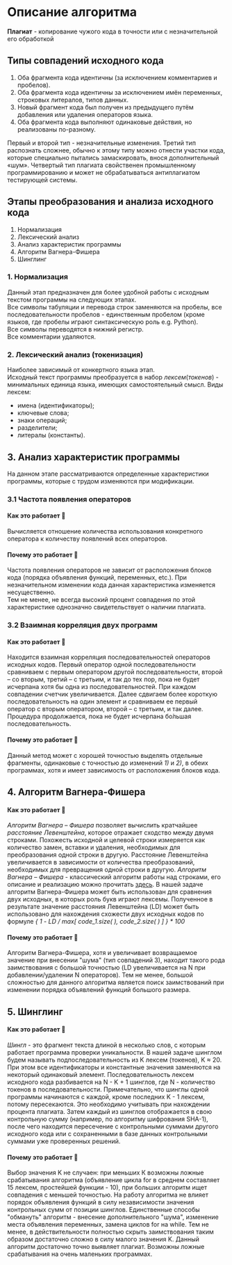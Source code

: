 
# Описание алгоритма  
**Плагиат** - копирование чужого кода в точности или с незначительной его обработкой  
##  Типы совпадений исходного кода  
1. Оба фрагмента кода идентичны (за исключением комментариев и пробелов).  
2. Оба фрагмента кода идентичны за исключением имён переменных, строковых литералов, типов данных.  
3. Новый фрагмент кода был получен из предыдущего путём добавления или удаления операторов языка.  
4. Оба фрагмента кода выполняют одинаковые действия, но реализованы по-разному.    
	

Первый и второй тип - незначительные изменения.  Третий  тип  распознать  сложнее,  обычно  к этому  типу  можно  отнести  участки  кода,  которые  специально  пытались замаскировать,  внося  дополнительный  «шум». Четвертый тип плагиата свойственен промышленному программированию и может не обрабатываться антиплагиатом тестирующей системы.  

## Этапы преобразования и анализа исходного кода
1. Нормализация
2. Лексический анализ
3. Анализ характеристик программы
4. Алгоритм Вагнера-Фишера
5. Шинглинг
	

### 1. Нормализация

Данный этап предназначен для более удобной работы с исходным текстом программы на следующих этапах.  
Все символы табуляции и перевода строк заменяются на пробелы, все последовательности пробелов - единственным пробелом (кроме языков, где пробелы играют синтаксическую роль e.g. Python).  
Все символы переводятся в нижний регистр.  
Все комментарии удаляются.  

### 2. Лексический анализ (токенизация)  

Наиболее зависимый от конкертного языка этап.  
Исходный текст программы преобразуется в набор *лексем*(*токенов*) - минимальных единица языка, имеющих самостоятельный смысл. 
Виды лексем:
* имена (идентификаторы);
* ключевые слова;
* знаки операций;
* разделители;
* литералы (константы).

## 3. Анализ характеристик программы
На данном этапе рассматриваются определенные характеристики программы, которые с трудом изменяются при модификации.
### 3.1 Частота появления операторов
#### Как это работает :see_no_evil:  
Вычисляется отношение количества использования конкретного оператора к количеству появлений всех операторов.
#### Почему это работает :thinking:  
Частота появления операторов не зависит от расположения блоков кода (порядка объявления функций, переменных, etc.). При незначительном изменении кода данная характеристика изменяется несущественно.  
Тем не менее, не всегда высокий процент совпадения по этой характеристике однозначно свидетельствует о наличии плагиата.

### 3.2 Взаимная корреляция двух программ
#### Как это работает :see_no_evil:  
Находится взаимная корреляция последовательностей операторов исходных кодов.
Первый оператор одной последовательности сравниваем с первым оператором другой последовательности, второй – со вторым, третий – с третьим, и так до тех пор, пока не будет исчерпана хотя бы одна из последовательностей. При каждом совпадении счетчик увеличивается.
Далее сдвигаем более короткую последовательность на один элемент и сравниваем ее первый оператор с вторым оператором, второй – с третьим, и так далее.
Процедура продолжается, пока не будет исчерпана бо&#769;льшая последовательность.
#### Почему это работает :thinking:  
Данный метод может с хорошей точностью выделять отдельные фрагменты, одинаковые с точностью до изменений *1)* и *2)*, в обеих программах, хотя и имеет зависимость от расположения блоков кода.

## 4. Алгоритм Вагнера-Фишера  

#### Как это работает :see_no_evil:    
*Алгоритм Вагнера – Фишера* позволяет вычислить кратчайшее *расстояние Левенштейна*, которое отражает сходство между двумя строками. Похожесть исходной и целевой строки измеряется как количество замен, вставки и удаления, необходимых для преобразования одной строки в другую. Расстояние Левенштейна увеличивается в зависимости от количества преобразований, необходимых для превращения одной строки в другую.
*Алгоритм Вагнера – Фишера* - классический алгоритм работы над строками, его описание и реализацию можно прочитать [здесь](https://ru.wikipedia.org/wiki/Расстояние_Левенштейна#Алгоритм_Вагнера_—_Фишера).
В нашей задаче алгоритм Вагнера-Фишера может быть использован для сравнения двух исходных, в которых роль букв играют лексемы.
Полученное в результате значение расстояния Левенштейна (LD) может быть использовано для нахождения схожести двух исходных кодов по формуле
*{ 1 - LD / max[ code_1.size( ), code_2.size( ) ] } \* 100* 
#### Почему это работает :thinking:  
Алгоритм Вагнера-Фишера, хотя и увеличивает возвращаемое значение при внесении "шума" (тип совпадений 3), находит такого рода заимствования с большой точностью (LD увеличивается на N при добавлении/удалении N операторов).
Тем не менее, большой сложностью для данного алгоритма является поиск заимствований при изменении порядка объявлений функций большого размера.

## 5. Шинглинг
#### Как это работает :see_no_evil:   
*Шингл* - это фрагмент текста длиной в несколько слов, с которым работает программа проверки уникальности. В нашей задаче шинглом будем называть подпоследовательность из K лексем (токенов), K ≈ 20.
При этом все идентификаторы и константные значения заменяются на некоторый одинаковый элемент.
Последовательность лексем исходного кода разбивается на N - K + 1 шинглов, где N - количество токенов в последовательности. Примечательно, что шинглы одной программы начинаются с каждой, кроме последних K - 1 лексем, потому пересекаются. Это необходимо учитывать при нахождении процента плагиата.
Затем каждый из шинглов отображается в свою контрольную сумму (например, по алгоритму шифрования SHA-1), после чего находится пересечение с контрольными суммами другого исходного кода или с сохраненными в базе данных контрольными суммами уже проверенных решений.
#### Почему это работает :thinking:  
Выбор значения K не случаен: при меньших К возможны ложные срабатывания алгоритма (объявление цикла for в среднем составляет 15 лексем, простейшей функции - 10), при больших алгоритм ищет совпадения с меньшей точностью.
На работу алгоритма не влияет порядок объявления функций в силу независимости значения контрольных сумм от позиции шинглов. Единственные способы "обмануть" алгоритм - внесение дополнительного "шума", изменение места объявления переменных, замена циклов for на while. Тем не менее, в действительности полностью скрыть заимствования таким образом достаточно сложно в силу малого значения K.
Данный алгоритм достаточно точно выявляет плагиат. Возможны ложные срабатывания на очень маленьких программах. 


